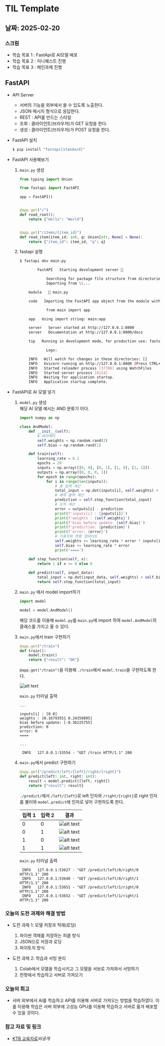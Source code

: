 # TIL Template

## 날짜: 2025-02-20

### 스크럼
- 학습 목표 1 : FastApi로 AI모델 배포
- 학습 목표 2 : 미니퀘스트 진행
- 학습 목표 3 : 메인과제 진행

## FastAPI
- API Server</br>
    - 서버의 기능을 외부에서 쓸 수 있도록 노출한다.
    - JSON 메시지 형식으로 응답한다.
    - REST : API를 만드는 스타일
    - 조회 : 클라이언트(브라우저)가 GET 요청을 한다.
    - 생성 : 클라이언트(브라우저)가 POST 요청을 한다.

- FastAPI 설치
    ```bash
    $ pip install "fastapi[standard]"
    ```
- FastAPI 사용해보기
    1. `main.py` 생성
        ```python
        from typing import Union

        from fastapi import FastAPI

        app = FastAPI()


        @app.get("/")
        def read_root():
            return {"Hello": "World"}


        @app.get("/items/{item_id}")
        def read_item(item_id: int, q: Union[str, None] = None):
            return {"item_id": item_id, "q": q}
        ```
    2. fastapi 실행
        ```bash
        $ fastapi dev main.py

                FastAPI   Starting development server 🚀

                    Searching for package file structure from directories with __init__.py files
                    Importing from \\...
        
            module   🐍 main.py

            code   Importing the FastAPI app object from the module with the following code:

                    from main import app

            app   Using import string: main:app

            server   Server started at http://127.0.0.1:8000
            server   Documentation at http://127.0.0.1:8000/docs

            tip   Running in development mode, for production use: fastapi run

                    Logs:

            INFO   Will watch for changes in these directories: []
            INFO   Uvicorn running on http://127.0.0.1:8000 (Press CTRL+C to quit)
            INFO   Started reloader process [37788] using WatchFiles
            INFO   Started server process [6124]
            INFO   Waiting for application startup.
            INFO   Application startup complete.
        ```

- FastAPI로 AI 모델 넣기
    1. `model.py` 생성</br>
        해당 AI 모델 예시는 AND 분류기 이다.
        ```python
        import numpy as np

        class AndModel:
            def __init__(self):
                # 파라메터
                self.weights = np.random.rand(2)
                self.bias = np.random.rand(1)

            def train(self):
                learning_rate = 0.1
                epochs = 20
                inputs = np.array([[0, 0], [0, 1], [1, 0], [1, 1]])
                outputs = np.array([0, 0, 0, 1])        
                for epoch in range(epochs):
                    for i in range(len(inputs)):
                        # 총 입력 계산
                        total_input = np.dot(inputs[i], self.weights) + self.bias
                        # 예측 출력 계산
                        prediction = self.step_function(total_input)
                        # 오차 계산
                        error = outputs[i] - prediction
                        print(f'inputs[i] : {inputs[i]}')
                        print(f'weights : {self.weights}')
                        print(f'bias before update: {self.bias}')
                        print(f'prediction: {prediction}')
                        print(f'error: {error}')
                        # 가중치와 편향 업데이트
                        self.weights += learning_rate * error * inputs[i]
                        self.bias += learning_rate * error
                        print('====')        

            def step_function(self, x):
                return 1 if x >= 0 else 0
            
            def predict(self, input_data):
                total_input = np.dot(input_data, self.weights) + self.bias
                return self.step_function(total_input) 
        ```
    2. `main.py` 에서 model import하기</br>
        ```python
        import model

        model = model.AndModel()
        ```
        해당 코드를 이용해 `model.py`를 `main.py`에 import 하여 `model.AndModel`의 클래스를 가지고 올 수 있다.

    3. `main.py`에서 train 구현하기
        ```python
        @app.get("/train")
        def train():
            model.train()
            return {"result": "OK"}
        ```
        `@app.get("/train")`을 이용해 `./train`에서 `model.train`을 구현하도록 한다.</br>

        ![alt text](/Feb/image/fastapi_train.png)</br>

        `main.py` 터미널 출력</br>
        ```
        ...

        inputs[i] : [0 0]
        weights : [0.16793551 0.24359895]
        bias before update: [-0.36225755]
        prediction: 0
        error: 0
        ====

        ...

         INFO   127.0.0.1:53554 - "GET /train HTTP/1.1" 200
        ```
        


    4. `main.py`에서 predict 구현하기
        ```python
        @app.get("/predict/left/{left}/right/{right}") 
        def predict(left: int, right: int):
            result = model.predict([left, right])
            return {"result": result}
        ```
        `./predict/`에서 `/left/{left}`로 left 인자와 `/right/{right}`로 right 인자를 불러와 `model.predict`에 인자로 넣어 구현하도록 한다.

        |입력 1|입력 2|결과|
        |--|--|--|
        |0|0|![alt text](/Feb/image/fastapi_result00.png)|
        |0|1|![alt text](/Feb/image/fastapi_result01.png)|
        |1|0|![alt text](/Feb/image/fastapi_result10.png)|
        |1|1|![alt text](/Feb/image/fastapi_result11.png)|

        `main.py` 터미널 출력</br>
        ```
         INFO   127.0.0.1:53627 - "GET /predict/left/0/right/0 HTTP/1.1" 200
         INFO   127.0.0.1:53640 - "GET /predict/left/0/right/1 HTTP/1.1" 200
         INFO   127.0.0.1:53651 - "GET /predict/left/1/right/0 HTTP/1.1" 200
         INFO   127.0.0.1:53652 - "GET /predict/left/1/right/1 HTTP/1.1" 200
        ```

### 오늘의 도전 과제와 해결 방법
- 도전 과제 1: 모델 저장과 적재(로딩)</br>
    1. 파이썬 객체를 저장하는 피클 방식
    2. JSON으로 저장과 로딩
    3. 파이토치 방식

- 도전 과제 2: 학습과 서빙 분리</br>
    1. Colab에서 모델을 학습시키고 그 모델을 서보로 가져와서 서빙하기
    2. 런팟에서 학습하고 서버로 가져오기

### 오늘의 회고
- 서버 외부에서 AI를 학습하고 API를 이용해 서버로 가져오는 방법을 학습하였다. 이를 이용해 학습은 서버 외부에 고성능 GPU를 이용해 학습하고 서버로 옮겨 배포할 수 있을 것이다.

### 참고 자료 및 링크
- [KTB 교육자료]()*비공개*